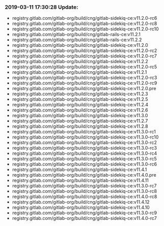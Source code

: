 ### 2019-03-11 17:30:28 Update:

- registry.gitlab.com/gitlab-org/build/cng/gitlab-sidekiq-ce:v11.2.0-rc6
- registry.gitlab.com/gitlab-org/build/cng/gitlab-sidekiq-ce:v11.2.0-rc8
- registry.gitlab.com/gitlab-org/build/cng/gitlab-sidekiq-ce:v11.2.0-rc10
- registry.gitlab.com/gitlab-org/build/cng/gitlab-rails-ce:v11.2.1
- registry.gitlab.com/gitlab-org/build/cng/gitlab-rails-ce:v11.2.2
- registry.gitlab.com/gitlab-org/build/cng/gitlab-sidekiq-ce:v11.2.0
- registry.gitlab.com/gitlab-org/build/cng/gitlab-sidekiq-ce:v11.2.0-rc2
- registry.gitlab.com/gitlab-org/build/cng/gitlab-sidekiq-ce:v11.2.0-rc7
- registry.gitlab.com/gitlab-org/build/cng/gitlab-sidekiq-ce:v11.2.2
- registry.gitlab.com/gitlab-org/build/cng/gitlab-sidekiq-ce:v11.2.0-rc5
- registry.gitlab.com/gitlab-org/build/cng/gitlab-sidekiq-ce:v11.2.1
- registry.gitlab.com/gitlab-org/build/cng/gitlab-sidekiq-ce:v11.2.0-rc3
- registry.gitlab.com/gitlab-org/build/cng/gitlab-sidekiq-ce:v11.2.0-rc9
- registry.gitlab.com/gitlab-org/build/cng/gitlab-sidekiq-ce:v11.2.0.pre
- registry.gitlab.com/gitlab-org/build/cng/gitlab-sidekiq-ce:v11.2.3
- registry.gitlab.com/gitlab-org/build/cng/gitlab-sidekiq-ce:v11.2.5
- registry.gitlab.com/gitlab-org/build/cng/gitlab-sidekiq-ce:v11.2.4
- registry.gitlab.com/gitlab-org/build/cng/gitlab-sidekiq-ce:v11.2.6
- registry.gitlab.com/gitlab-org/build/cng/gitlab-sidekiq-ce:v11.3.0
- registry.gitlab.com/gitlab-org/build/cng/gitlab-sidekiq-ce:v11.2.7
- registry.gitlab.com/gitlab-org/build/cng/gitlab-sidekiq-ce:v11.2.8
- registry.gitlab.com/gitlab-org/build/cng/gitlab-sidekiq-ce:v11.3.0-rc1
- registry.gitlab.com/gitlab-org/build/cng/gitlab-sidekiq-ce:v11.3.0-rc10
- registry.gitlab.com/gitlab-org/build/cng/gitlab-sidekiq-ce:v11.3.0-rc2
- registry.gitlab.com/gitlab-org/build/cng/gitlab-sidekiq-ce:v11.3.0-rc3
- registry.gitlab.com/gitlab-org/build/cng/gitlab-sidekiq-ce:v11.3.0-rc4
- registry.gitlab.com/gitlab-org/build/cng/gitlab-sidekiq-ce:v11.3.0-rc5
- registry.gitlab.com/gitlab-org/build/cng/gitlab-sidekiq-ce:v11.3.0-rc6
- registry.gitlab.com/gitlab-org/build/cng/gitlab-sidekiq-ce:v11.4.1
- registry.gitlab.com/gitlab-org/build/cng/gitlab-sidekiq-ce:v11.4.0.pre
- registry.gitlab.com/gitlab-org/build/cng/gitlab-sidekiq-ce:v11.4.11
- registry.gitlab.com/gitlab-org/build/cng/gitlab-sidekiq-ce:v11.3.0-rc7
- registry.gitlab.com/gitlab-org/build/cng/gitlab-sidekiq-ce:v11.3.0-rc8
- registry.gitlab.com/gitlab-org/build/cng/gitlab-sidekiq-ce:v11.4.0-rc8
- registry.gitlab.com/gitlab-org/build/cng/gitlab-sidekiq-ce:v11.4.12
- registry.gitlab.com/gitlab-org/build/cng/gitlab-sidekiq-ce:v11.4.10
- registry.gitlab.com/gitlab-org/build/cng/gitlab-sidekiq-ce:v11.3.0-rc9
- registry.gitlab.com/gitlab-org/build/cng/gitlab-sidekiq-ce:v11.4.0-rc7
